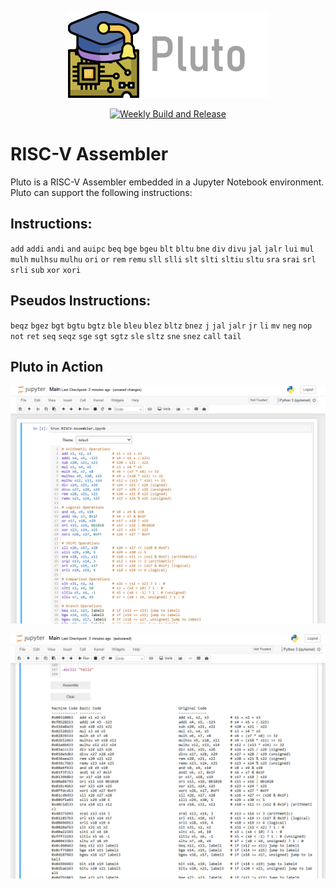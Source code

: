 <p align="center">
  <img src="docs/pluto_title.png" />
</p>

<div align="center">
  <a href="https://github.com/Logicademy/Pluto/actions/workflows/build_and_release.yml">
    <img src="https://github.com/Logicademy/PYNQ-SoC-Builder/actions/workflows/build_and_release.yml/badge.svg" alt="Weekly Build and Release">
  </a>
</div>

# RISC-V Assembler

Pluto is a RISC-V Assembler embedded in a Jupyter Notebook environment. Pluto can support the following instructions:

## Instructions:  
`add` `addi` `andi` `and` `auipc` `beq` `bge` `bgeu` `blt` `bltu` `bne` `div` `divu` `jal` `jalr` `lui` `mul` `mulh` `mulhsu` `mulhu` `ori` `or` `rem` `remu` `sll` `slli` `slt` `slti` `sltiu` `sltu` `sra` `srai` `srl` `srli` `sub` `xor` `xori`

## Pseudos Instructions:  
`beqz` `bgez` `bgt` `bgtu` `bgtz` `ble` `bleu` `blez` `bltz` `bnez` `j` `jal` `jalr` `jr` `li` `mv` `neg` `nop` `not` `ret` `seq` `seqz` `sge` `sgt` `sgtz` `sle` `sltz` `sne` `snez` `call` `tail`


## Pluto in Action

<p align="center">
  <img src="docs/in_action_0.png" />
</p>

<p align="center">
  <img src="docs/in_action_1.png" />
</p>
